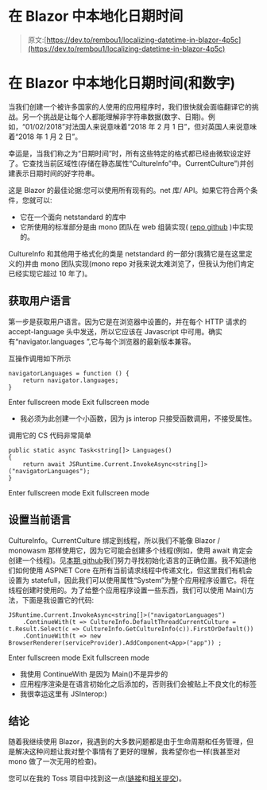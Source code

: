 # 在 Blazor 中本地化日期时间

> 原文:[https://dev.to/rembou1/localizing-datetime-in-blazor-4p5c](https://dev.to/rembou1/localizing-datetime-in-blazor-4p5c)

# 在 Blazor 中本地化日期时间(和数字)

当我们创建一个被许多国家的人使用的应用程序时，我们很快就会面临翻译它的挑战。另一个挑战是让每个人都能理解非字符串数据(数字、日期)。例如，“01/02/2018”对法国人来说意味着“2018 年 2 月 1 日”，但对英国人来说意味着“2018 年 1 月 2 日”。

幸运是，当我们称之为“日期时间”时，所有这些特定的格式都已经由微软设定好了。它查找当前区域性(存储在静态属性“CultureInfo”中。CurrentCulture”)并创建表示日期时间的好字符串。

这是 Blazor 的最佳论据:您可以使用所有现有的。net 库/ API。如果它符合两个条件，您就可以:

*   它在一个面向 netstandard 的库中
*   它所使用的标准部分是由 mono 团队在 web 组装实现( [repo github](https://github.com/mono/mono) )中实现的。

CultureInfo 和其他用于格式化的类是 netstandard 的一部分(我猜它是在这里定义的)并由 mono 团队实现(mono repo 对我来说太难浏览了，但我认为他们肯定已经实现它超过 10 年了)。

## 获取用户语言

第一步是获取用户语言。因为它是在浏览器中设置的，并在每个 HTTP 请求的 accept-language 头中发送，所以它应该在 Javascript 中可用。确实有“navigator.languages ”,它与每个浏览器的最新版本兼容。

互操作调用如下所示

```
navigatorLanguages = function () {
    return navigator.languages;
} 
```

Enter fullscreen mode Exit fullscreen mode

*   我必须为此创建一个小函数，因为 js interop 只接受函数调用，不接受属性。

调用它的 CS 代码非常简单

```
public static async Task<string[]> Languages()
{
    return await JSRuntime.Current.InvokeAsync<string[]>("navigatorLanguages");
} 
```

Enter fullscreen mode Exit fullscreen mode

## 设置当前语言

CultureInfo。CurrentCulture 绑定到线程，所以我们不能像 Blazor / monowasm 那样使用它，因为它可能会创建多个线程(例如，使用 await 肯定会创建一个线程)。见[本期 github](https://github.com/aspnet/Blazor/issues/1056)我们努力寻找初始化语言的正确位置。我不知道他们如何使用 ASPNET Core 在所有当前请求线程中传递文化，但这里我们有机会设置为 statefull，因此我们可以使用属性“System”为整个应用程序设置它。将在线程创建时使用的。为了给整个应用程序设置一些东西，我们可以使用 Main()方法，下面是我设置它的代码:

```
JSRuntime.Current.InvokeAsync<string[]>("navigatorLanguages")
    .ContinueWith(t => CultureInfo.DefaultThreadCurrentCulture = t.Result.Select(c => CultureInfo.GetCultureInfo(c)).FirstOrDefault())
    .ContinueWith(t => new BrowserRenderer(serviceProvider).AddComponent<App>("app")) ; 
```

Enter fullscreen mode Exit fullscreen mode

*   我使用 ContinueWith 是因为 Main()不是异步的
*   应用程序渲染是在语言初始化之后添加的，否则我们会被贴上不良文化的标签
*   我很幸运这里有 JSInterop:)

## 结论

随着我继续使用 Blazor，我遇到的大多数问题都是由于生命周期和任务管理，但是解决这种问题让我对整个事情有了更好的理解，我希望你也一样(我甚至对 mono 做了一次无用的检查)。

您可以在我的 Toss 项目中找到这一点([链接](https://github.com/RemiBou/Toss.Blazor)和[相关提交](https://github.com/RemiBou/Toss.Blazor/commit/505e9a8c6fc3bc35d9fb7b0bfa59d50eca2de4f3))。